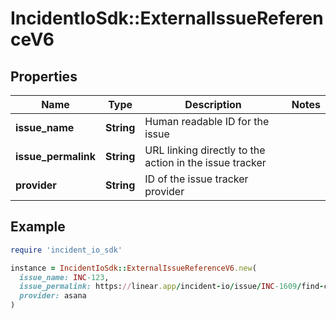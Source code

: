 # IncidentIoSdk::ExternalIssueReferenceV6

## Properties

| Name | Type | Description | Notes |
| ---- | ---- | ----------- | ----- |
| **issue_name** | **String** | Human readable ID for the issue |  |
| **issue_permalink** | **String** | URL linking directly to the action in the issue tracker |  |
| **provider** | **String** | ID of the issue tracker provider |  |

## Example

```ruby
require 'incident_io_sdk'

instance = IncidentIoSdk::ExternalIssueReferenceV6.new(
  issue_name: INC-123,
  issue_permalink: https://linear.app/incident-io/issue/INC-1609/find-copywriter-to-write-up,
  provider: asana
)
```

